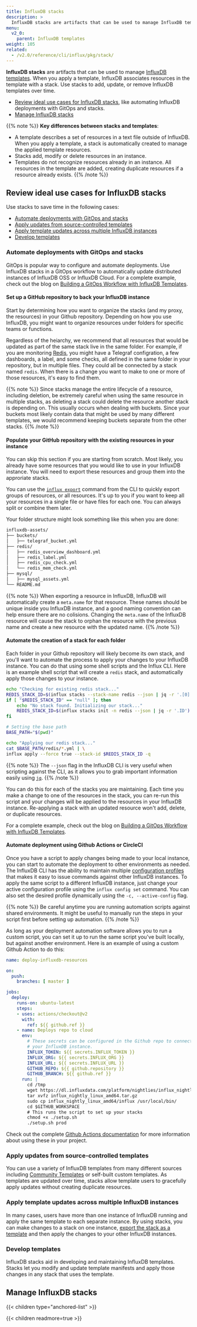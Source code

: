 ```yaml
---
title: InfluxDB stacks
description: >
  InfluxDB stacks are artifacts that can be used to manage InfluxDB templates. Use stacks to add, update, or remove templated resources over time.
menu:
  v2_0:
    parent: InfluxDB templates
weight: 105
related:
  - /v2.0/reference/cli/influx/pkg/stack/
---
```


**InfluxDB stacks** are artifacts that can be used to manage [InfluxDB templates](/v2.0/influxdb-templates).
When you apply a template, InfluxDB associates resources in the template with a stack. Use stacks to add, update, or remove InfluxDB templates over time.

- [Review ideal use cases for InfluxDB stacks](#review-ideal-use-cases-for-influxdb-stacks),
  like automating InfluxDB deployments with GitOps and stacks.
- [Manage InfluxDB stacks](#manage-influxdb-stacks)

{{% note %}}
**Key differences between stacks and templates**:

- A template describes a set of resources in a text file outside of InfluxDB. When you apply a template, a stack is automatically created to manage the applied template resources.
- Stacks add, modify or delete resources in an instance.
- Templates do not recognize resources already in an instance. All resources in the template are added, creating duplicate resources if a resource already exists.
  {{% /note %}}

## Review ideal use cases for InfluxDB stacks

Use stacks to save time in the following cases:

- [Automate deployments with GitOps and stacks](#automate-deployments-with-gitops-and-stacks)
- [Apply updates from source-controlled templates](#apply-updates-from-source-controlled-templates)
- [Apply template updates across multiple InfluxDB instances](#apply-template-updates-across-multiple-influxdb-instances)
- [Develop templates](#develop-templates)

### Automate deployments with GitOps and stacks

GitOps is popular way to configure and automate deployments. Use InfluxDB stacks in a GitOps workflow
to automatically update distributed instances of InfluxDB OSS or InfluxDB Cloud. For a complete example, check out the blog on [Building a GitOps Workflow with InfluxDB Templates]().

#### Set up a GitHub repository to back your InfluxDB instance

Start by determining how you want to organize the stacks (and my proxy, the resources) in your Github repository. 
Depending on how you use InfluxDB, you might want to organize resources under folders for specific teams or functions.

Regardless of the heiarchy, we recommend that all resources that would be updated as part of the same stack live in the same folder. For example, if you are monitoring [Redis](), you might have a Telegraf configration, a few dashboards, a label, and some checks, all defined in the same folder in your repository, but in multiple files. They could all be connected by a stack named `redis`. When there is a change you want to make to one or more of those resources, it's easy to find them.

  {{% note %}}
  Since stacks manage the entire lifecycle of a resource, including deletion, be extremely careful when using the same resource in multiple stacks, as deleting a stack could delete the resource another stack is depending on. This usually occurs when dealing with buckets. Since your buckets most likely contain data that might be used by many different templates, we would recommend keeping buckets separate from the other stacks. 
  {{% /note %}}

#### Populate your GitHub repository with the existing resources in your instance

You can skip this section if you are starting from scratch. Most likely, you already have some resources that you would like to use in your InfluxDB instance. You will need to export these resources and group them into the approriate stacks.

You can use the [`influx export`]() command from the CLI to quickly export groups of resources, or all resources. It's up to you if you want to keep all your resources in a single file or have files for each one. You can always split or combine them later.

Your folder structure might look something like this when you are done:

```sh
influxdb-assets/
├── buckets/
│   ├── telegraf_bucket.yml
├── redis/
│   ├── redis_overview_dashboard.yml
│   ├── redis_label.yml
│   ├── redis_cpu_check.yml
│   └── redis_mem_check.yml
├── mysql/
│   ├── mysql_assets.yml
└── README.md

```
  {{% note %}}
  When exporting a resource in InfluxDB, InfluxDB will automatically create a `meta.name` for that resource. These names should be unique inside you InfluxDB instance, and a good naming convention can help ensure there are no colisions. Changing the `meta.name` of the InfluxDB resource will cause the stack to orphan the resource with the previous name and create a new resource with the updated name.
  {{% /note %}}

#### Automate the creation of a stack for each folder

Each folder in your Github repository will likely become its own stack, and you'll want to automate the process to apply your changes to your InfluxDB instance. You can do that using some shell scripts and the Influx CLI. Here is an example shell script that will create a `redis` stack, and automatically apply those changes to your instance.

```sh
echo "Checking for existing redis stack..."
REDIS_STACK_ID=$(influx stacks --stack-name redis --json | jq -r '.[0].ID')
if [ "$REDIS_STACK_ID" == "null" ]; then
    echo "No stack found. Initializing our stack..."
    REDIS_STACK_ID=$(influx stacks init -n redis --json | jq -r '.ID')
fi

# Setting the base path
BASE_PATH="$(pwd)"

echo "Applying our redis stack..."
cat $BASE_PATH/redis/*.yml | \
influx apply --force true --stack-id $REDIS_STACK_ID -q
```

  {{% note %}}
  The `--json` flag in the InfluxDB CLI is very useful when scripting against the CLI, as it allows you to grab important information easily using [`jq`](https://stedolan.github.io/jq/manual/v1.6/).
  {{% /note %}}

You can do this for each of the stacks you are maintaining. Each time you make a change to one of the resources in the stack, you can re-run this script and your changes will be applied to the resources in your InfluxDB instance. Re-applying a stack with an updated resource won't add, delete, or duplicate resources.

For a complete example, check out the blog on [Building a GitOps Workflow with InfluxDB Templates]().

#### Automate deployment using Github Actions or CircleCI

Once you have a script to apply changes being made to your local instance, you can start to automate the deployment to other environments as needed. The InfluxDB CLI has the ability to maintain multiple [configuration profiles]() that makes it easy to issue commands against other InfluxDB instances. To apply the same script to a different InfluxDB instance, just change your active configuration profile using the `influx config set` command. You can also set the desired profile dynamically using the `-c, --active-config` flag.

  {{% note %}}
  Be careful anytime you are running automation scripts against shared environments. It might be useful to manually run the steps in your script first before setting up automation.
  {{% /note %}}

As long as your deployment automation software allows you to run a custom script, you can set it up to run the same script you've built locally, but against another environment. Here is an example of using a custom Github Action to do this:

```yml
name: deploy-influxdb-resources

on:
  push:
    branches: [ master ]

jobs:
  deploy:
    runs-on: ubuntu-latest
    steps:
    - uses: actions/checkout@v2
      with:
        ref: ${{ github.ref }}
    - name: Deploys repo to cloud
      env:
        # These secrets can be configured in the Github repo to connect to 
        # your InfluxDB instance.
        INFLUX_TOKEN: ${{ secrets.INFLUX_TOKEN }}
        INFLUX_ORG: ${{ secrets.INFLUX_ORG }}
        INFLUX_URL: ${{ secrets.INFLUX_URL }}
        GITHUB_REPO: ${{ github.repository }}
        GITHUB_BRANCH: ${{ github.ref }}  
      run: |
        cd /tmp
        wget https://dl.influxdata.com/platform/nightlies/influx_nightly_linux_amd64.tar.gz
        tar xvfz influx_nightly_linux_amd64.tar.gz
        sudo cp influx_nightly_linux_amd64/influx /usr/local/bin/
        cd $GITHUB_WORKSPACE
        # This runs the script to set up your stacks
        chmod +x ./setup.sh
        ./setup.sh prod
```

Check out the complete [Github Actions documentation](https://github.com/features/actions) for more information about using these in your project.

### Apply updates from source-controlled templates

You can use a variety of InfluxDB templates from many different sources including
[Community Templates](https://github.com/influxdata/community-templates/) or
self-built custom templates.
As templates are updated over time, stacks allow template users to gracefully
apply updates without creating duplicate resources.

### Apply template updates across multiple InfluxDB instances

In many cases, users have more than one instance of InfluxDB running and apply
the same template to each separate instance.
By using stacks, you can make changes to a stack on one instance,
[export the stack as a template](/v2.0/influxdb-templates/create/#export-a-stack)
and then apply the changes to your other InfluxDB instances.

### Develop templates

InfluxDB stacks aid in developing and maintaining InfluxDB templates.
Stacks let you modify and update template manifests and apply those changes in
any stack that uses the template.

## Manage InfluxDB stacks

{{< children type="anchored-list" >}}

{{< children readmore=true >}}
